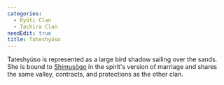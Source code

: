 ```yaml
---
categories:
  - Kyōti Clan
  - Tachìra Clan
needEdit: true
title: Tateshyúso
---
```


Tateshyúso is represented as a large bird shadow sailing over the sands. She is bound to [Shimusògo]() in the spirit's version of marriage and shares the same valley, contracts, and protections as the other clan.
